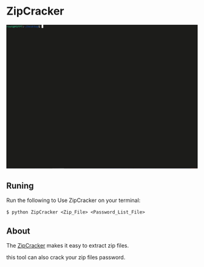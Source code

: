 # ZipCracker

<!-- [![Python](https://img.shields.io/badge/python-3.8-blue)](https://python.org)
![Level](https://img.shields.io/badge/Level-Easy-cyan) -->

![Demo](https://raw.githubusercontent.com/MSFPT/ZipCracker/master/demo.gif)

## Runing

Run the following to Use ZipCracker on your terminal:

```
$ python ZipCracker <Zip_File> <Password_List_File>
```

## About
The [ZipCracker](https://github.com/MSFPT/ZipCracker) makes it easy to extract zip files.

this tool can also crack your zip files password.
